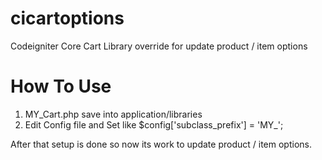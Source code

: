 cicartoptions
=============

Codeigniter Core Cart Library override for update product / item options

How To Use
==========
1. MY_Cart.php save into application/libraries
2. Edit Config file and Set like $config['subclass_prefix'] = 'MY_';

After that setup is done so now its work to update product / item options.
